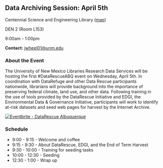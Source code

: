 ## Data Archiving Session: April 5th ##

Centennial Science and Engineering Library ([map](https://goo.gl/maps/nkEdjpBN9wo))

DEN 2 (Room L153)

9:00am - 1:00pm

__Contact:__ [jwheel01@unm.edu](mailto:jwheel01@unm.edu)

### About the Event ###

The University of New Mexico Libraries Research Data Services will be hosting the first #DataRescueABQ event on Wednesday, April 5th. In coordination with DataRefuge and other Data Rescue participants nationwide, librarians will provide background into the importance of preserving federal climate, land use, and other data. Following training in the use of tools provided by the DataRescue Initiative and EDGI, the Environmental Data & Governance Initiative, participants will work to identify at-risk datasets and seed web pages for harvest by the Internet Archive.

<a href="https://www.eventbrite.com/e/datarescue-albuquerque-tickets-33092207684?ref=ebtn" target="_blank"><img src="https://www.eventbrite.com/custombutton?eid=33092207684" alt="Eventbrite - DataRescue Albuquerque" /></a>

### Schedule ###

* 9:00 - 9:15 - Welcome and coffee
* 9:15 - 9:30 - About DataRescue, EDGI, and the End of Term Harvest
* 9:30 - 10:00 - Training for seeding tasks
* 10:00 - 12:30 - Seeding
* 12:30 - 1:00 - Wrap up

